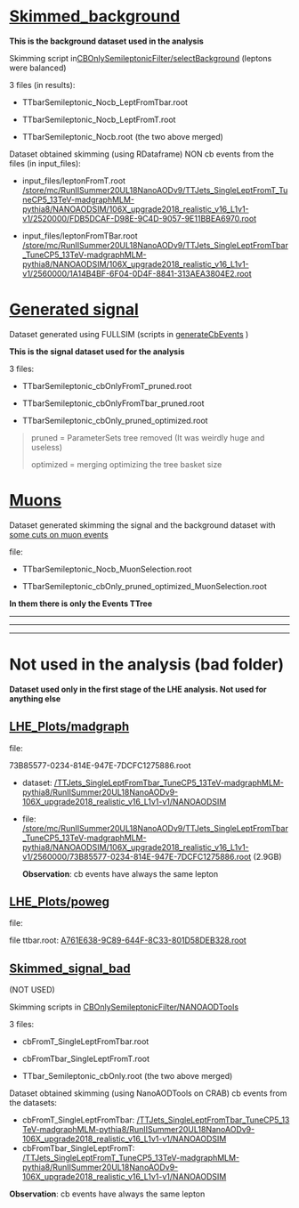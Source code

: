 # [Skimmed_background](./Skimmed_background)

**This is the background dataset used in the analysis**

Skimming script in[CBOnlySemileptonicFilter/selectBackground](../tasks/CBOnlySemileptonicFilter/selectBackground/README.md) (leptons were balanced)

3 files (in results):

- TTbarSemileptonic_Nocb_LeptFromTbar.root

- TTbarSemileptonic_Nocb_LeptFromT.root

- TTbarSemileptonic_Nocb.root (the two above merged)

Dataset obtained skimming (using RDataframe) NON cb events from the files (in input_files):

- input_files/leptonFromT.root [/store/mc/RunIISummer20UL18NanoAODv9/TTJets_SingleLeptFromT_TuneCP5_13TeV-madgraphMLM-pythia8/NANOAODSIM/106X_upgrade2018_realistic_v16_L1v1-v1/2520000/FDB5DCAF-D98E-9C4D-9057-9E11BBEA6970.root](https://cmsweb.cern.ch/das/request?input=file%3D%2Fstore%2Fmc%2FRunIISummer20UL18NanoAODv9%2FTTJets_SingleLeptFromT_TuneCP5_13TeV-madgraphMLM-pythia8%2FNANOAODSIM%2F106X_upgrade2018_realistic_v16_L1v1-v1%2F2520000%2FFDB5DCAF-D98E-9C4D-9057-9E11BBEA6970.root&instance=prod/global)

- input_files/leptonFromTBar.root [/store/mc/RunIISummer20UL18NanoAODv9/TTJets_SingleLeptFromTbar_TuneCP5_13TeV-madgraphMLM-pythia8/NANOAODSIM/106X_upgrade2018_realistic_v16_L1v1-v1/2560000/1A14B4BF-6F04-0D4F-8841-313AEA3804E2.root](https://cmsweb.cern.ch/das/request?input=file%3D%2Fstore%2Fmc%2FRunIISummer20UL18NanoAODv9%2FTTJets_SingleLeptFromTbar_TuneCP5_13TeV-madgraphMLM-pythia8%2FNANOAODSIM%2F106X_upgrade2018_realistic_v16_L1v1-v1%2F2560000%2F1A14B4BF-6F04-0D4F-8841-313AEA3804E2.root&instance=prod/global)

# [Generated signal](./generated_signal)

Dataset generated using FULLSIM (scripts in [generateCbEvents](../tasks/generateCbEvents/README.md) )

**This is the signal dataset used for the analysis**

3 files:

- TTbarSemileptonic_cbOnlyFromT_pruned.root

- TTbarSemileptonic_cbOnlyFromTbar_pruned.root

- TTbarSemileptonic_cbOnly_pruned_optimized.root

> pruned = ParameterSets tree removed (It was weirdly huge and useless)
> 
> optimized = merging optimizing the tree basket size

# [Muons](./Muons)

Dataset generated skimming the signal and the background dataset with [some cuts on muon events](../tasks/Muons/README.md)

file:

- TTbarSemileptonic_Nocb_MuonSelection.root

- TTbarSemileptonic_cbOnly_pruned_optimized_MuonSelection.root

**In them there is only the Events TTree**

---

---

---

# Not used in the analysis (bad folder)

**Dataset used only in the first stage of the LHE analysis. Not used for anything else**

## [LHE_Plots/madgraph](./bad/LHE_Plots/madgraph)

file:

73B85577-0234-814E-947E-7DCFC1275886.root

- dataset: [/TTJets_SingleLeptFromTbar_TuneCP5_13TeV-madgraphMLM-pythia8/RunIISummer20UL18NanoAODv9-106X_upgrade2018_realistic_v16_L1v1-v1/NANOAODSIM](https://cmsweb.cern.ch/das/request?input=dataset%3D%2FTTJets_SingleLeptFromTbar_TuneCP5_13TeV-madgraphMLM-pythia8%2FRunIISummer20UL18NanoAODv9-106X_upgrade2018_realistic_v16_L1v1-v1%2FNANOAODSIM&instance=prod/global)

- file: [/store/mc/RunIISummer20UL18NanoAODv9/TTJets_SingleLeptFromTbar_TuneCP5_13TeV-madgraphMLM-pythia8/NANOAODSIM/106X_upgrade2018_realistic_v16_L1v1-v1/2560000/73B85577-0234-814E-947E-7DCFC1275886.root](https://cmsweb.cern.ch/das/request?input=file%3D%2Fstore%2Fmc%2FRunIISummer20UL18NanoAODv9%2FTTJets_SingleLeptFromTbar_TuneCP5_13TeV-madgraphMLM-pythia8%2FNANOAODSIM%2F106X_upgrade2018_realistic_v16_L1v1-v1%2F2560000%2F73B85577-0234-814E-947E-7DCFC1275886.root&instance=prod/global) (2.9GB)
  
  **Observation**: cb events have always the same lepton

## [LHE_Plots/poweg](./bad/LHE_Plots/poweg)

file:

file ttbar.root: [A761E638-9C89-644F-8C33-801D58DEB328.root](https://cmsweb.cern.ch/das/request?input=file%3D%2Fstore%2Fmc%2FRunIISummer20UL17NanoAODv2%2FTTToSemiLeptonic_TuneCP5_13TeV-powheg-pythia8%2FNANOAODSIM%2F106X_mc2017_realistic_v8-v1%2F120000%2FA761E638-9C89-644F-8C33-801D58DEB328.root&instance=prod/global)

## [Skimmed_signal_bad](./bad/Skimmed_signal_bad)

(NOT USED)

Skimming scripts in [CBOnlySemileptonicFilter/NANOAODTools](../tasks/CBOnlySemileptonicFilter/NANOAODTools/README.md)

3 files:

- cbFromT_SingleLeptFromTbar.root

- cbFromTbar_SingleLeptFromT.root

- TTbar_Semileptonic_cbOnly.root (the two above merged)

Dataset obtained skimming (using NanoAODTools on CRAB) cb events from the datasets:

- cbFromT_SingleLeptFromTbar: [/TTJets_SingleLeptFromTbar_TuneCP5_13TeV-madgraphMLM-pythia8/RunIISummer20UL18NanoAODv9-106X_upgrade2018_realistic_v16_L1v1-v1/NANOAODSIM](https://cmsweb.cern.ch/das/request?instance=prod/global&input=file+dataset%3D%2FTTJets_SingleLeptFromTbar_TuneCP5_13TeV-madgraphMLM-pythia8%2FRunIISummer20UL18NanoAODv9-106X_upgrade2018_realistic_v16_L1v1-v1%2FNANOAODSIM)
- cbFromTbar_SingleLeptFromT: [/TTJets_SingleLeptFromT_TuneCP5_13TeV-madgraphMLM-pythia8/RunIISummer20UL18NanoAODv9-106X_upgrade2018_realistic_v16_L1v1-v1/NANOAODSIM](https://cmsweb.cern.ch/das/request?input=dataset%3D%2FTTJets_SingleLeptFromT_TuneCP5_13TeV-madgraphMLM-pythia8%2FRunIISummer20UL18NanoAODv9-106X_upgrade2018_realistic_v16_L1v1-v1%2FNANOAODSIM&instance=prod/global)

**Observation**: cb events have always the same lepton
